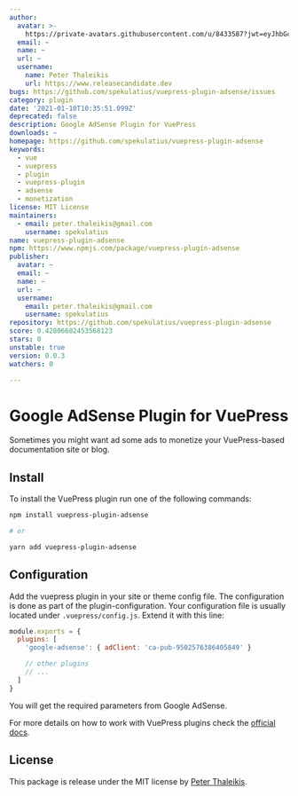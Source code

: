 ```yaml
---
author:
  avatar: >-
    https://private-avatars.githubusercontent.com/u/8433587?jwt=eyJhbGciOiJIUzI1NiIsInR5cCI6IkpXVCJ9.eyJpc3MiOiJnaXRodWIuY29tIiwiYXVkIjoicmF3LmdpdGh1YnVzZXJjb250ZW50LmNvbSIsImtleSI6ImtleTEiLCJleHAiOjE3MzQ2NzM4MDAsIm5iZiI6MTczNDY3MjYwMCwicGF0aCI6Ii91Lzg0MzM1ODcifQ._vCIbbMlKAkPoaIW0NHIT5b-qQWMMmVGYxBTGInzkyo&v=4
  email: ~
  name: ~
  url: ~
  username:
    name: Peter Thaleikis
    url: https://www.releasecandidate.dev
bugs: https://github.com/spekulatius/vuepress-plugin-adsense/issues
category: plugin
date: '2021-01-10T10:35:51.099Z'
deprecated: false
description: Google AdSense Plugin for VuePress
downloads: ~
homepage: https://github.com/spekulatius/vuepress-plugin-adsense
keywords:
  - vue
  - vuepress
  - plugin
  - vuepress-plugin
  - adsense
  - monetization
license: MIT License
maintainers:
  - email: peter.thaleikis@gmail.com
    username: spekulatius
name: vuepress-plugin-adsense
npm: https://www.npmjs.com/package/vuepress-plugin-adsense
publisher:
  avatar: ~
  email: ~
  name: ~
  url: ~
  username:
    email: peter.thaleikis@gmail.com
    username: spekulatius
repository: https://github.com/spekulatius/vuepress-plugin-adsense
score: 0.42806682453568123
stars: 0
unstable: true
version: 0.0.3
watchers: 0

---
```


# Google AdSense Plugin for VuePress

Sometimes you might want ad some ads to monetize your VuePress-based documentation site or blog.


## Install

To install the VuePress plugin run one of the following commands:

```sh
npm install vuepress-plugin-adsense

# or

yarn add vuepress-plugin-adsense
```


## Configuration

Add the vuepress plugin in your site or theme config file. The configuration is done as part of the plugin-configuration. Your configuration file is usually located under `.vuepress/config.js`. Extend it with this line:

```js
module.exports = {
  plugins: [
    'google-adsense': { adClient: 'ca-pub-9502576386405849' }

    // other plugins
    // ...
  ]
}
```

You will get the required parameters from Google AdSense.

For more details on how to work with VuePress plugins check the [official docs](https://vuepress.vuejs.org/plugin/using-a-plugin.html).


## License

This package is release under the MIT license by [Peter Thaleikis](https://releasecandidate.dev/).
